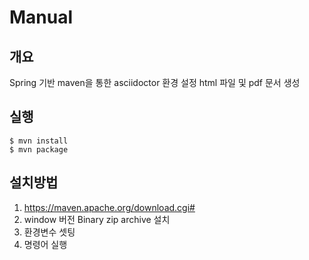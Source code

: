 Manual
============

## 개요
Spring 기반 maven을 통한 asciidoctor 환경 설정
html 파일 및 pdf 문서 생성

## 실행
```
$ mvn install
$ mvn package
```

## 설치방법
1. https://maven.apache.org/download.cgi#
2. window 버전 Binary zip archive 설치
3. 환경변수 셋팅
4. 명령어 실행 
